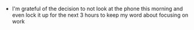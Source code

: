 - I'm grateful of the decision to not look at the phone this morning and even lock it up for the next 3 hours to keep my word about focusing on work
